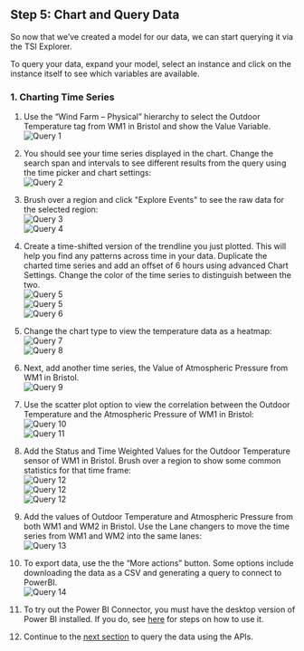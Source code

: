  ## Step 5: Chart and Query Data

So now that we’ve created a model for our data, we can start querying it via the TSI Explorer.

To query your data, expand your model, select an instance and click on the instance itself to see which variables are available. 

### 1. Charting Time Series
1. Use the “Wind Farm – Physical” hierarchy to select the Outdoor Temperature tag from WM1 in Bristol and show the Value Variable. 
\
![Query 1](../assets/query_01.png)

2. You should see your time series displayed in the chart. Change the search span and intervals to see different results from the query using the time picker and chart settings: 
\
![Query 2](../assets/query_02.png)

3. Brush over a region and click "Explore Events" to see the raw data for the selected region:
\
![Query 3](../assets/query_03.png)
\
![Query 4](../assets/query_04.png)

4. Create a time-shifted version of the trendline you just plotted. This will help you find any patterns across time in your data. Duplicate the charted time series and add an offset of 6 hours using advanced Chart Settings. Change the color of the time series to distinguish between the two. 
\
![Query 5](../assets/query_05.png)
\
![Query 5](../assets/query_055.png)
\
![Query 6](../assets/query_06.png)


5. Change the chart type to view the temperature data as a heatmap:
\
![Query 7](../assets/query_07.png)
\
![Query 8](../assets/query_08.png)

6. Next, add another time series, the Value of Atmospheric Pressure from WM1 in Bristol. 
\
![Query 9](../assets/query_09.png)

7. Use the scatter plot option to view the correlation between the Outdoor Temperature and the Atmospheric Pressure of WM1 in Bristol: 
\
![Query 10](../assets/query_10.png)
\
![Query 11](../assets/query_11.png)

8. Add the Status and Time Weighted Values for the Outdoor Temperature sensor of WM1 in Bristol. Brush over a region to show some common statistics for that time frame:
\
![Query 12](../assets/query_122.png)
\
![Query 12](../assets/query_123.png)
\
![Query 12](../assets/query_124.png)

9. Add the values of Outdoor Temperature and Atmospheric Pressure from both WM1 and WM2 in Bristol. Use the Lane changers to move the time series from WM1 and WM2 into the same lanes:
\
![Query 13](../assets/query_13.png)

10. To export data, use the the “More actions” button. Some options include downloading the data as a CSV and generating a query to connect to PowerBI. 
\
![Query 14](../assets/query_14.png)

11. To try out the Power BI Connector, you must have the desktop version of Power BI installed. If you do, see [here](https://docs.microsoft.com/azure/time-series-insights/how-to-connect-power-bi) for steps on how to use it.

12. Continue to the [next section](../step-06-postman-apis) to query the data using the APIs.